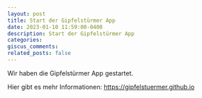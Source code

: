 ```yaml
---
layout: post
title: Start der Gipfelstürmer App
date: 2023-01-10 11:59:00-0400
description: Start der Gipfelstürmer App
categories:
giscus_comments:
related_posts: false
---
```


Wir haben die Gipfelstürmer App gestartet.

Hier gibt es mehr Informationen: https://gipfelstuermer.github.io


